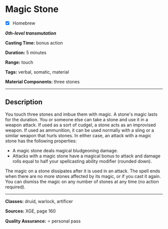 # Magic Stone

- [x] Homebrew

***0th-level transmutation***

**Casting Time:** bonus action

**Duration:** 5 minutes

**Range:** touch

**Tags:** verbal, somatic, material

**Material Components:** three stones

---

## Description
You touch three stones and imbue them with magic.
A stone's magic lasts for the duration.
You or someone else can take a stone and use it in a weapon attack.
If used as a sort of cudgel, a stone acts as an improvised weapon.
If used as ammunition, it can be used normally with a sling or a similar weapon that hurls stones.
In either case, an attack with a magic stone has the following properties:
- A magic stone deals magical bludgeoning damage.
- Attacks with a magic stone have a magical bonus to attack and damage rolls equal to half your spellcasting ability modifier (rounded down).

The magic on a stone dissipates after it is used in an attack.
The spell ends when there are no more stones affected by its magic, or if you cast it again.
You can dismiss the magic on any number of stones at any time (no action required).

---

**Classes:** druid, warlock, artificer

**Sources:** XGE, page 160

**Quality Assurance:** :star: personal pass
